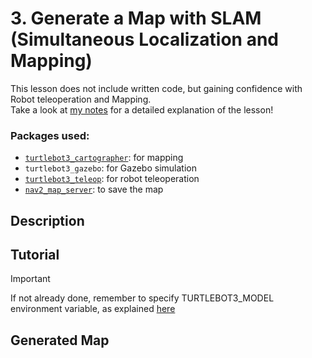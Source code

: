 # 3. Generate a Map with SLAM (Simultaneous Localization and Mapping) 

This lesson does not include written code, but gaining confidence with Robot teleoperation and Mapping.<br/>
Take a look at [my notes](https://github.com/AlePuglisi/navigation-learning/blob/main/nav2-course/3-mapping/Lesson3_Mapping.pdf) for a detailed explanation of the lesson!

### Packages used:
- [``turtlebot3_cartographer``](https://github.com/ROBOTIS-GIT/turtlebot3/tree/main/turtlebot3_cartographer): for mapping
- ``turtlebot3_gazebo``: for Gazebo simulation
- [``turtlebot3_teleop``](https://github.com/ROBOTIS-GIT/turtlebot3/tree/main/turtlebot3_teleop): for robot teleoperation
- [``nav2_map_server``](https://github.com/ros-navigation/navigation2/tree/main/nav2_map_server): to save the map

## Description 

## Tutorial 

> [!IMPORTANT]
> If not already done, remember to specify TURTLEBOT3_MODEL environment variable, as explained [here](https://github.com/AlePuglisi/navigation-learning/tree/main/nav2-course#quick-export-before-turtlebot3-tutorials)

## Generated Map
